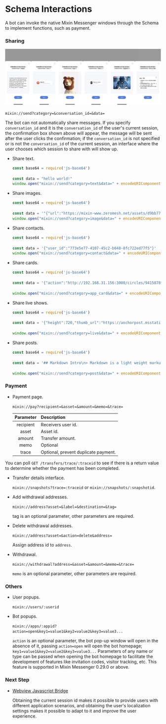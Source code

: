 # Schema Interactions

A bot can invoke the native Mixin Messenger windows through the Schema to implement functions, such as payment.

### Sharing

![TODO: English Version IMG, Sharing](./bot-schema-share.png)

`mixin://send?category=&conversation_id=&data=`

The bot can not automatically share messages. If you specify `conversation_id` and it is the `conversation_id` of the user's current session, the confirmation box shown above will appear, the message will be sent after the user clicks the confirmation; if the `conversation_id` is not specified or is not the `conversation_id` of the current session, an interface where the user chooses which session to share with will show up.

- Share text.

  ```js
  const base64 = require('js-base64')

  const data = "hello world!"
  window.open("mixin://send?category=text&data=" + encodeURIComponent(base64.encode(data)))
  ```

- Share images.

  ```js
  const base64 = require('js-base64')

  const data = '"{"url":"https://mixin-www.zeromesh.net/assets/d9bb777b00f4210e107dd3580fe5bf1a.png"}'
  window.open("mixin://send?category=image&data=" + encodeURIComponent(base64.encode(data)))
  ```

- Share contacts.

  ```js
  const base64 = require('js-base64')

  const data = '{"user_id":"773e5e77-4107-45c2-b648-8fc722ed77f5"}'
  window.open("mixin://send?category=contact&data=" + encodeURIComponent(base64.encode(data)))
  ```

- Share cards.

  ```js
  const base64 = require('js-base64')

  const data = '{"action":"http://192.168.31.156:3000/circles/9415878/posts/82","app_id":"c1412f68-6152-40ad-a193-f7fadf9328a1","description":"From debugCircle","icon_url":"https://mixin-images.zeromesh.net/rl_7ufE4eezlZDDjsGz9apzvoa7ULeZLlyixbN04iiaGFng8JL9UtQVZwzHw4Bsh2_7m5WHVPwtWkLKOydGZ4Q=s256","title":"Test"}'
  
  window.open("mixin://send?category=app_card&data=" + encodeURIComponent(base64.encode(data)))
  ```

- Share live shows.

  ```js
  const base64 = require('js-base64')

  const data = '{"height":720,"thumb_url":"https://anchorpost.msstatic.com/cdnimage/anchorpost/1056/41/9771cb5a13901e0ed97514a9cf98e8_1663_1566469032.jpg?imageview/4/0/blur/1/format/webp","url":"https://1400293698.vod2.myqcloud.com/fd69ed6cvodcq1400293698/c1dde9e95285890807215641562/MramAAZccMIA.mp4","width":1280}'

  window.open("mixin://send?category=live&data=" + encodeURIComponent(base64.encode(data)))
  ```

- Share posts.

  ```js
  const base64 = require('js-base64')

  const data = '## Markdown Intro\n> Markdown is a light weight markup language.'

  window.open("mixin://send?category=post&data=" + encodeURIComponent(base64.encode(data)))
  ```

### Payment

- Payment page.

  `mixin://pay?recipient=&asset=&amount=&memo=&trace=`
  
  | Parameter    | Description     |
  |:------------------:|:-----------------|
  | recipient | Receivers user id. |
  | asset     | Asset id.  |
  | amount    | Transfer amount.  |
  | memo      | Optional |
  | trace     | Optional, prevent duplicate payment.|

You can poll `GET /transfers/trace/:traceid` to see if there is a return value to determine whether the payment has been completed.

- Transfer details interface.

  `mixin://snapshots?trace=:traceid` or `mixin://snapshots/:snapshotid`.

- Add withdrawal addresses.

  `mixin://address?asset=&label=&destination=&tag=`
  
  tag is an optional parameter, other parameters are required.

- Delete withdrawal addresses.

  `mixin://address?asset=&action=delete&address=`
  
   Assign address id to `address`.

- Withdrawal.

  `mixin://withdrawal?address=&asset=&amount=&memo=&trace=`
  
  `memo` is an optional parameter, other parameters are required.

### Others

- User popups.

  `mixin://users/:userid`

- Bot popups.

  `mixin://apps/:appid?action=open&key1=value1&key2=value2&key3=value3...`
  
  `action` is an optional parameter, the bot pop-up window will open in the absence of it, passing `action=open` will open the bot homepage; `key1=value1&key2=value2&key3=value3...` Parameters of any name or type can be passed when opening the bot homepage to facilitate the development of features like invitation codes, visitor tracking, etc. This feature is supported in Mixin Messenger 0.29.0 or above.

### Next Step

- [Webview Javascript Bridge](./js)

  Obtaining the current session id makes it possible to provide users with different application scenarios, and obtaining the user's localization settings makes it possible to adapt to it and improve the user experience.
